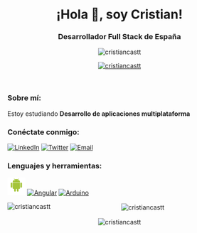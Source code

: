 <h1 align="center">¡Hola 👋, soy Cristian!</h1>
<h3 align="center">Desarrollador Full Stack de España</h3>

<p align="center"> <img src="https://komarev.com/ghpvc/?username=cristiancastt&label=Profile%20views&color=0e75b6&style=flat" alt="cristiancastt" /> </p>

<p align="center"> <a href="https://github.com/ryo-ma/github-profile-trophy"><img src="https://github-profile-trophy.vercel.app/?username=cristiancastt" alt="cristiancastt" /></a> </p>

<p align="center"> <a href="https://twitter.com/" target="_blank"><img src="https://img.shields.io/twitter/follow/?logo=twitter&style=for-the-badge" alt="" /></a> </p>

<h3 align="left">Sobre mí:</h3>
<p align="left">Estoy estudiando <strong>Desarrollo de aplicaciones multiplataforma</strong></p>

<h3 align="left">Conéctate conmigo:</h3>
<p align="left">
  <a href="https://www.linkedin.com/in/cristian-casti%C3%B1eiras-758278239/" target="_blank"><img src="https://img.shields.io/badge/LinkedIn-Perfil-informational?style=social&logo=linkedin&logoColor=white&color=0e75b6" alt="LinkedIn" /></a>
  <a href="https://twitter.com/Criistiancast" target="_blank"><img src="https://img.shields.io/badge/Twitter-Perfil-informational?style=social&logo=twitter&logoColor=white&color=0e75b6" alt="Twitter" /></a>
  <a href="mailto:cristianaranacastineiras@gmail.com"><img src="https://img.shields.io/badge/Email-Contáctame-informational?style=social&logo=gmail&logoColor=white&color=0e75b6" alt="Email" /></a>
</p>

<h3 align="left">Lenguajes y herramientas:</h3>
<p align="left">
  <a href="https://developer.android.com" target="_blank" rel="noreferrer"><img src="https://raw.githubusercontent.com/devicons/devicon/master/icons/android/android-original-wordmark.svg" alt="Android" width="40" height="40" /></a>
  <a href="https://angular.io" target="_blank" rel="noreferrer"><img src="https://angular.io/assets/images/logos/angular/angular.svg" alt="Angular" width="40" height="40" /></a>
  <a href="https://www.arduino.cc/" target="_blank" rel="noreferrer"><img src="https://cdn.worldvectorlogo.com/logos/arduino-1.svg" alt="Arduino" width="40" height="40" /></a>
  <!-- Agrega más iconos aquí según las herramientas y tecnologías que utilices -->
</p>

<p align="center">
  <img align="left" src="https://github-readme-stats.vercel.app/api/top-langs?username=cristiancastt&show_icons=true&locale=en&layout=compact" alt="cristiancastt" />
  &nbsp;
  <img align="center" src="https://github-readme-stats.vercel.app/api?username=cristiancastt&show_icons=true&locale=en" alt="cristiancastt" />
</p>

<p align="center">
  <img align="center" src="https://github-readme-streak-stats.herokuapp.com/?user=cristiancastt" alt="cristiancastt" />
</p>
